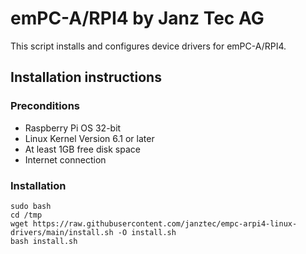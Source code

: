 # emPC-A/RPI4 by Janz Tec AG

This script installs and configures device drivers for emPC-A/RPI4.

## Installation instructions

### Preconditions
 * Raspberry Pi OS 32-bit
 * Linux Kernel Version 6.1 or later
 * At least 1GB free disk space
 * Internet connection

### Installation
```
sudo bash
cd /tmp
wget https://raw.githubusercontent.com/janztec/empc-arpi4-linux-drivers/main/install.sh -O install.sh
bash install.sh
```
